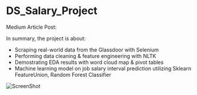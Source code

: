 # DS_Salary_Project

Medium Article Post: 

In summary, the project is about:
- Scraping real-world data from the Glassdoor with Selenium
- Performing data cleaning & feature engineering with NLTK
- Demostrating EDA results with word cloud map & pivot tables 
- Machine learning model on job salary interval prediction utilizing Sklearn FeatureUnion, Random Forest Classifier 

![ScreenShot](https://raw.github.com/{username}/{repository}/{branch}/{path})

